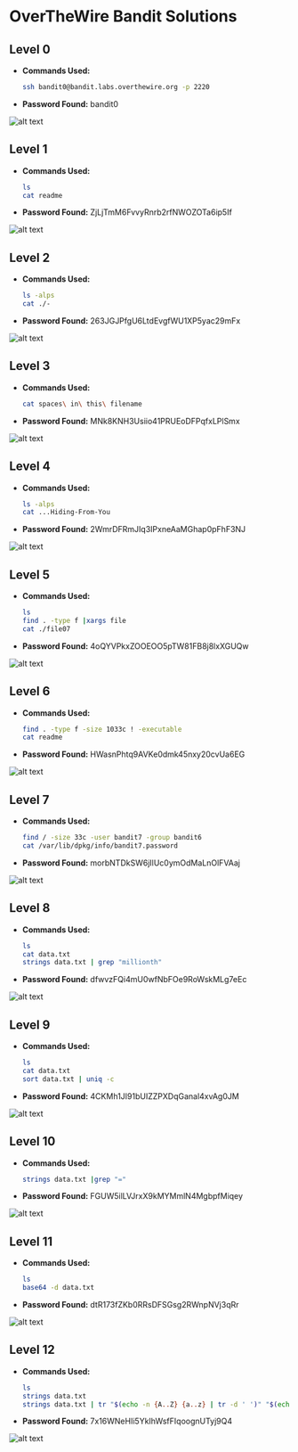 # OverTheWire Bandit Solutions

## Level 0
- **Commands Used:**
  ```bash
  ssh bandit0@bandit.labs.overthewire.org -p 2220
  ```
- **Password Found:** bandit0

![alt text](image.png)

## Level 1
- **Commands Used:**
  ```bash
  ls
  cat readme
  ```
- **Password Found:** ZjLjTmM6FvvyRnrb2rfNWOZOTa6ip5If

![alt text](image-1.png)

## Level 2
- **Commands Used:**
  ```bash
  ls -alps
  cat ./-
  ```
- **Password Found:** 263JGJPfgU6LtdEvgfWU1XP5yac29mFx

![alt text](image-2.png)

## Level 3
- **Commands Used:**
  ```bash
  cat spaces\ in\ this\ filename
  ```
- **Password Found:** MNk8KNH3Usiio41PRUEoDFPqfxLPlSmx

![alt text](image-3.png)

## Level 4
- **Commands Used:**
  ```bash
  ls -alps
  cat ...Hiding-From-You
  ```
- **Password Found:** 2WmrDFRmJIq3IPxneAaMGhap0pFhF3NJ

![alt text](image-4.png)

## Level 5
- **Commands Used:**
  ```bash
  ls
  find . -type f |xargs file
  cat ./file07
  ```
- **Password Found:** 4oQYVPkxZOOEOO5pTW81FB8j8lxXGUQw

![alt text](image-5.png)

## Level 6
- **Commands Used:**
  ```bash
  find . -type f -size 1033c ! -executable
  cat readme
  ```
- **Password Found:** HWasnPhtq9AVKe0dmk45nxy20cvUa6EG

![alt text](image-6.png)



## Level 7
- **Commands Used:**
  ```bash
  find / -size 33c -user bandit7 -group bandit6
  cat /var/lib/dpkg/info/bandit7.password 
  ```
- **Password Found:** morbNTDkSW6jIlUc0ymOdMaLnOlFVAaj

![alt text](image-7.png)



## Level 8
- **Commands Used:**
  ```bash
  ls
  cat data.txt
  strings data.txt | grep "millionth"
  ```
- **Password Found:** dfwvzFQi4mU0wfNbFOe9RoWskMLg7eEc

![alt text](image-8.png)



## Level 9
- **Commands Used:**
  ```bash
  ls
  cat data.txt
  sort data.txt | uniq -c
  ```
- **Password Found:** 4CKMh1JI91bUIZZPXDqGanal4xvAg0JM

![alt text](image-9.png)



## Level 10
- **Commands Used:**
  ```bash
  strings data.txt |grep "="
  ```
- **Password Found:** FGUW5ilLVJrxX9kMYMmlN4MgbpfMiqey

![alt text](image-10.png)



## Level 11
- **Commands Used:**
  ```bash
  ls
  base64 -d data.txt
  ```
- **Password Found:** dtR173fZKb0RRsDFSGsg2RWnpNVj3qRr

![alt text](image-11.png)

## Level 12
- **Commands Used:**
  ```bash
  ls
  strings data.txt
  strings data.txt | tr "$(echo -n {A..Z} {a..z} | tr -d ' ')" "$(echo -n {N..Z} {A..M} {n..z} {a..m} | tr -d ' ')"
  ```
- **Password Found:** 7x16WNeHIi5YkIhWsfFIqoognUTyj9Q4

![alt text](image-12.png)
